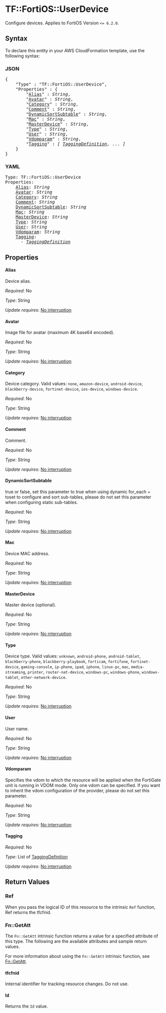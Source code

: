 # TF::FortiOS::UserDevice

Configure devices. Applies to FortiOS Version `<= 6.2.0`.

## Syntax

To declare this entity in your AWS CloudFormation template, use the following syntax:

### JSON

<pre>
{
    "Type" : "TF::FortiOS::UserDevice",
    "Properties" : {
        "<a href="#alias" title="Alias">Alias</a>" : <i>String</i>,
        "<a href="#avatar" title="Avatar">Avatar</a>" : <i>String</i>,
        "<a href="#category" title="Category">Category</a>" : <i>String</i>,
        "<a href="#comment" title="Comment">Comment</a>" : <i>String</i>,
        "<a href="#dynamicsortsubtable" title="DynamicSortSubtable">DynamicSortSubtable</a>" : <i>String</i>,
        "<a href="#mac" title="Mac">Mac</a>" : <i>String</i>,
        "<a href="#masterdevice" title="MasterDevice">MasterDevice</a>" : <i>String</i>,
        "<a href="#type" title="Type">Type</a>" : <i>String</i>,
        "<a href="#user" title="User">User</a>" : <i>String</i>,
        "<a href="#vdomparam" title="Vdomparam">Vdomparam</a>" : <i>String</i>,
        "<a href="#tagging" title="Tagging">Tagging</a>" : <i>[ <a href="taggingdefinition.md">TaggingDefinition</a>, ... ]</i>
    }
}
</pre>

### YAML

<pre>
Type: TF::FortiOS::UserDevice
Properties:
    <a href="#alias" title="Alias">Alias</a>: <i>String</i>
    <a href="#avatar" title="Avatar">Avatar</a>: <i>String</i>
    <a href="#category" title="Category">Category</a>: <i>String</i>
    <a href="#comment" title="Comment">Comment</a>: <i>String</i>
    <a href="#dynamicsortsubtable" title="DynamicSortSubtable">DynamicSortSubtable</a>: <i>String</i>
    <a href="#mac" title="Mac">Mac</a>: <i>String</i>
    <a href="#masterdevice" title="MasterDevice">MasterDevice</a>: <i>String</i>
    <a href="#type" title="Type">Type</a>: <i>String</i>
    <a href="#user" title="User">User</a>: <i>String</i>
    <a href="#vdomparam" title="Vdomparam">Vdomparam</a>: <i>String</i>
    <a href="#tagging" title="Tagging">Tagging</a>: <i>
      - <a href="taggingdefinition.md">TaggingDefinition</a></i>
</pre>

## Properties

#### Alias

Device alias.

_Required_: No

_Type_: String

_Update requires_: [No interruption](https://docs.aws.amazon.com/AWSCloudFormation/latest/UserGuide/using-cfn-updating-stacks-update-behaviors.html#update-no-interrupt)

#### Avatar

Image file for avatar (maximum 4K base64 encoded).

_Required_: No

_Type_: String

_Update requires_: [No interruption](https://docs.aws.amazon.com/AWSCloudFormation/latest/UserGuide/using-cfn-updating-stacks-update-behaviors.html#update-no-interrupt)

#### Category

Device category. Valid values: `none`, `amazon-device`, `android-device`, `blackberry-device`, `fortinet-device`, `ios-device`, `windows-device`.

_Required_: No

_Type_: String

_Update requires_: [No interruption](https://docs.aws.amazon.com/AWSCloudFormation/latest/UserGuide/using-cfn-updating-stacks-update-behaviors.html#update-no-interrupt)

#### Comment

Comment.

_Required_: No

_Type_: String

_Update requires_: [No interruption](https://docs.aws.amazon.com/AWSCloudFormation/latest/UserGuide/using-cfn-updating-stacks-update-behaviors.html#update-no-interrupt)

#### DynamicSortSubtable

true or false, set this parameter to true when using dynamic for_each + toset to configure and sort sub-tables, please do not set this parameter when configuring static sub-tables.

_Required_: No

_Type_: String

_Update requires_: [No interruption](https://docs.aws.amazon.com/AWSCloudFormation/latest/UserGuide/using-cfn-updating-stacks-update-behaviors.html#update-no-interrupt)

#### Mac

Device MAC address.

_Required_: No

_Type_: String

_Update requires_: [No interruption](https://docs.aws.amazon.com/AWSCloudFormation/latest/UserGuide/using-cfn-updating-stacks-update-behaviors.html#update-no-interrupt)

#### MasterDevice

Master device (optional).

_Required_: No

_Type_: String

_Update requires_: [No interruption](https://docs.aws.amazon.com/AWSCloudFormation/latest/UserGuide/using-cfn-updating-stacks-update-behaviors.html#update-no-interrupt)

#### Type

Device type. Valid values: `unknown`, `android-phone`, `android-tablet`, `blackberry-phone`, `blackberry-playbook`, `forticam`, `fortifone`, `fortinet-device`, `gaming-console`, `ip-phone`, `ipad`, `iphone`, `linux-pc`, `mac`, `media-streaming`, `printer`, `router-nat-device`, `windows-pc`, `windows-phone`, `windows-tablet`, `other-network-device`.

_Required_: No

_Type_: String

_Update requires_: [No interruption](https://docs.aws.amazon.com/AWSCloudFormation/latest/UserGuide/using-cfn-updating-stacks-update-behaviors.html#update-no-interrupt)

#### User

User name.

_Required_: No

_Type_: String

_Update requires_: [No interruption](https://docs.aws.amazon.com/AWSCloudFormation/latest/UserGuide/using-cfn-updating-stacks-update-behaviors.html#update-no-interrupt)

#### Vdomparam

Specifies the vdom to which the resource will be applied when the FortiGate unit is running in VDOM mode. Only one vdom can be specified. If you want to inherit the vdom configuration of the provider, please do not set this parameter.

_Required_: No

_Type_: String

_Update requires_: [No interruption](https://docs.aws.amazon.com/AWSCloudFormation/latest/UserGuide/using-cfn-updating-stacks-update-behaviors.html#update-no-interrupt)

#### Tagging

_Required_: No

_Type_: List of <a href="taggingdefinition.md">TaggingDefinition</a>

_Update requires_: [No interruption](https://docs.aws.amazon.com/AWSCloudFormation/latest/UserGuide/using-cfn-updating-stacks-update-behaviors.html#update-no-interrupt)

## Return Values

### Ref

When you pass the logical ID of this resource to the intrinsic `Ref` function, Ref returns the tfcfnid.

### Fn::GetAtt

The `Fn::GetAtt` intrinsic function returns a value for a specified attribute of this type. The following are the available attributes and sample return values.

For more information about using the `Fn::GetAtt` intrinsic function, see [Fn::GetAtt](https://docs.aws.amazon.com/AWSCloudFormation/latest/UserGuide/intrinsic-function-reference-getatt.html).

#### tfcfnid

Internal identifier for tracking resource changes. Do not use.

#### Id

Returns the <code>Id</code> value.

